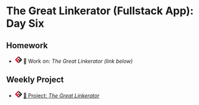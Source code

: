 # The Great Linkerator (Fullstack App): Day Six

## Homework

- ![FSA](/logo.png) 🔬 Work on: _The Great Linkerator (link below)_

## Weekly Project

- ![FSA](/logo.png) [🔬 Project: _The Great Linkerator_](https://learn.fullstackacademy.com/workshop/5ed65ebe778ad50004d5089c/content/5ed65eda778ad50004d508a0/text)

